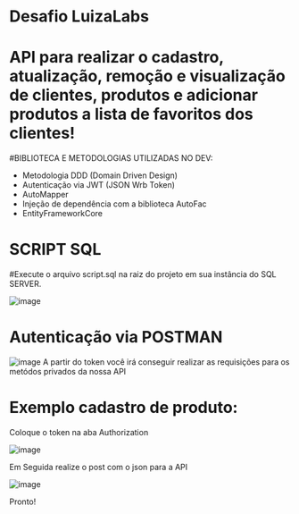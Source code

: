 # Desafio LuizaLabs

# API para realizar o cadastro, atualização, remoção e visualização de clientes, produtos e adicionar produtos a lista de favoritos dos clientes!

#BIBLIOTECA E METODOLOGIAS UTILIZADAS NO DEV:
- Metodologia DDD (Domain Driven Design)
- Autenticação via JWT (JSON Wrb Token)
- AutoMapper 
- Injeção de dependência com a biblioteca AutoFac
- EntityFrameworkCore

# SCRIPT SQL
#Execute o arquivo script.sql na raiz do projeto em sua instância do SQL SERVER.

![image](https://user-images.githubusercontent.com/36198905/148005987-4a579ed3-218b-4922-af50-d7725b2835b5.png)


# Autenticação via POSTMAN
![image](https://user-images.githubusercontent.com/36198905/148004145-b3be2c83-8628-4d14-bc9f-ff8b8e3824c9.png)
A partir do token você irá conseguir realizar as requisições para os metódos privados da nossa API

# Exemplo cadastro de produto:
Coloque o token na aba Authorization

![image](https://user-images.githubusercontent.com/36198905/148004438-3c68f36f-c2b4-4db3-9490-66c801d0e85f.png)

Em Seguida realize o post com o json para a API

![image](https://user-images.githubusercontent.com/36198905/148004330-946023fa-ee29-42ff-921a-47aae1e6d030.png)

Pronto!
